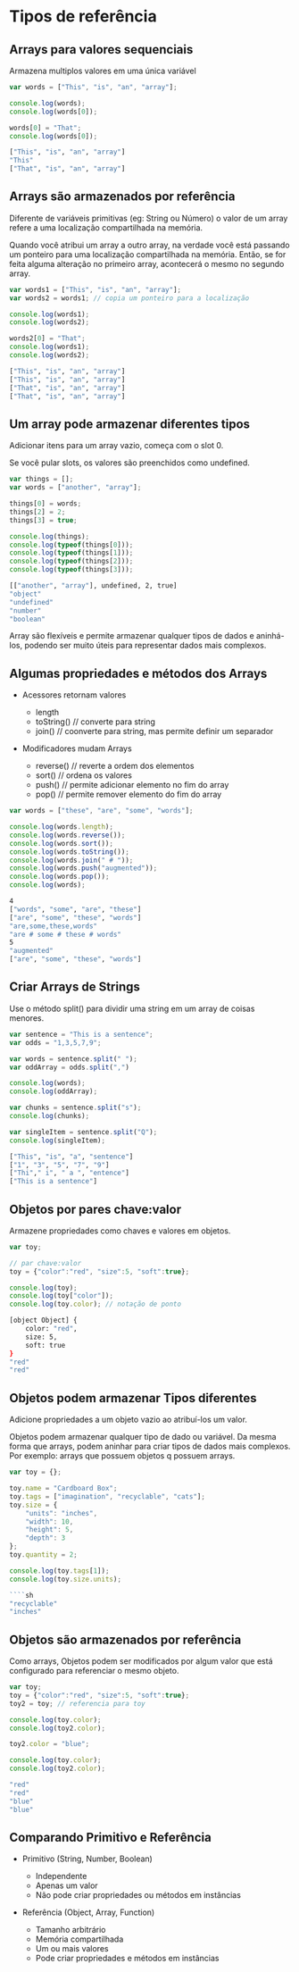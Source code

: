 Tipos de referência
===================

Arrays para valores sequenciais
-------------------------------------

Armazena multiplos valores em uma única variável

```js
var words = ["This", "is", "an", "array"];

console.log(words);
console.log(words[0]);

words[0] = "That";
console.log(words[0]);
```
```sh
["This", "is", "an", "array"]
"This"
["That", "is", "an", "array"]
```

Arrays são armazenados por referência
-------------------------------------------

Diferente de variáveis primitivas (eg: String ou Número) o valor de um array refere a uma localização compartilhada na memória.

Quando você atribui um array a outro array, na verdade você está passando um ponteiro para uma localização compartilhada na memória. Então, se for feita alguma alteração no primeiro array, acontecerá o mesmo no segundo array.

```js
var words1 = ["This", "is", "an", "array"];
var words2 = words1; // copia um ponteiro para a localização

console.log(words1);
console.log(words2);

words2[0] = "That";
console.log(words1);
console.log(words2);
```
```sh
["This", "is", "an", "array"]
["This", "is", "an", "array"]
["That", "is", "an", "array"]
["That", "is", "an", "array"]
```

Um array pode armazenar diferentes tipos
----------------------------------------------

Adicionar itens para um array vazio, começa com o slot 0.

Se você pular slots, os valores são preenchidos como undefined.

```js
var things = [];
var words = ["another", "array"];

things[0] = words;
things[2] = 2;
things[3] = true;

console.log(things);
console.log(typeof(things[0]));
console.log(typeof(things[1]));
console.log(typeof(things[2]));
console.log(typeof(things[3]));
```
```sh
[["another", "array"], undefined, 2, true]
"object"
"undefined"
"number"
"boolean"
```

Array são flexíveis e permite armazenar qualquer tipos de dados e aninhá-los, podendo ser muito úteis para representar dados mais complexos.

Algumas propriedades e métodos dos Arrays
-----------------------------------------

* Acessores retornam valores
    + length
    + toString() // converte para string
    + join() // coonverte para string, mas permite definir um separador

* Modificadores mudam Arrays
    + reverse() // reverte a ordem dos elementos
    + sort() // ordena os valores
    + push() // permite adicionar elemento no fim do array
    + pop() // permite remover elemento do fim do array

```js
var words = ["these", "are", "some", "words"];

console.log(words.length);
console.log(words.reverse());
console.log(words.sort());
console.log(words.toString());
console.log(words.join(" # "));
console.log(words.push("augmented"));
console.log(words.pop());
console.log(words);
```
```sh
4
["words", "some", "are", "these"]
["are", "some", "these", "words"]
"are,some,these,words"
"are # some # these # words"
5
"augmented"
["are", "some", "these", "words"]
```

Criar Arrays de Strings
-----------------------------------

Use o método split() para dividir uma string em um array de coisas menores.

```js
var sentence = "This is a sentence";
var odds = "1,3,5,7,9";

var words = sentence.split(" ");
var oddArray = odds.split(",")

console.log(words);
console.log(oddArray);

var chunks = sentence.split("s");
console.log(chunks);

var singleItem = sentence.split("Q");
console.log(singleItem);
```
```sh
["This", "is", "a", "sentence"]
["1", "3", "5", "7", "9"]
["Thi"," i", " a ", "entence"]
["This is a sentence"]
```

Objetos por pares chave:valor
-----------------------------------------

Armazene propriedades como chaves e valores em objetos.

````js
var toy;

// par chave:valor
toy = {"color":"red", "size":5, "soft":true};

console.log(toy);
console.log(toy["color"]);
console.log(toy.color); // notação de ponto
````
````sh
[object Object] {
    color: "red",
    size: 5,
    soft: true
}
"red"
"red"
````

Objetos podem armazenar Tipos diferentes
---------------------------------------------------

Adicione propriedades a um objeto vazio ao atribuí-los um valor.

Objetos podem armazenar qualquer tipo de dado ou variável. Da mesma forma que arrays, podem aninhar para criar tipos de dados mais complexos. Por exemplo: arrays que possuem objetos q possuem arrays.

````js
var toy = {};

toy.name = "Cardboard Box";
toy.tags = ["imagination", "recyclable", "cats"];
toy.size = {
    "units": "inches",
    "width": 10,
    "height": 5,
    "depth": 3
};
toy.quantity = 2;

console.log(toy.tags[1]);
console.log(toy.size.units);

````sh
"recyclable"
"inches"
````

Objetos são armazenados por referência
-----------------------------------------

Como arrays, Objetos podem ser modificados por algum valor que está configurado para referenciar o mesmo objeto.

````js
var toy;
toy = {"color":"red", "size":5, "soft":true};
toy2 = toy; // referencia para toy

console.log(toy.color);
console.log(toy2.color);

toy2.color = "blue";

console.log(toy.color);
console.log(toy2.color);
````
````sh
"red"
"red"
"blue"
"blue"
````

Comparando Primitivo e Referência
---------------------------------------

* Primitivo (String, Number, Boolean)
    + Independente
    + Apenas um valor
    + Não pode criar propriedades ou métodos em instâncias

* Referência (Object, Array, Function)
    + Tamanho arbitrário
    + Memória compartilhada
    + Um ou mais valores
    + Pode criar propriedades e métodos em instâncias
